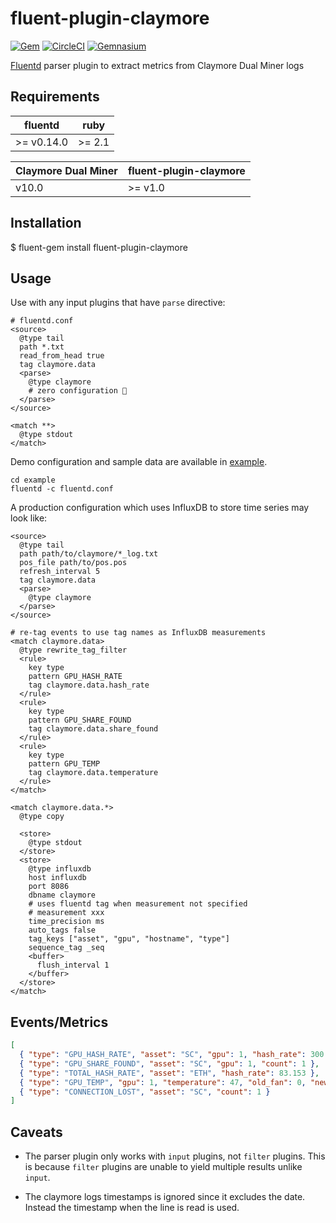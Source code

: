 # fluent-plugin-claymore

[![Gem](https://img.shields.io/gem/v/fluent-plugin-claymore.svg?style=flat-square)](https://rubygems.org/gems/fluent-plugin-claymore)
[![CircleCI](https://img.shields.io/circleci/project/github/timstott/fluent-plugin-claymore.svg?style=flat-square)](https://circleci.com/gh/timstott/fluent-plugin-claymore/tree/master)
[![Gemnasium](https://img.shields.io/gemnasium/timstott/fluent-plugin-claymore.svg?style=flat-square)](https://gemnasium.com/github.com/timstott/fluent-plugin-claymore)

[Fluentd](https://fluentd.org/) parser plugin to extract metrics from Claymore
Dual Miner logs

## Requirements

| fluentd    | ruby   |
|------------|--------|
| >= v0.14.0 | >= 2.1 |

| Claymore Dual Miner | fluent-plugin-claymore |
|---------------------|------------------------|
| v10.0               | >= v1.0                |

## Installation

$ fluent-gem install fluent-plugin-claymore

## Usage

Use with any input plugins that have `parse` directive:

```
# fluentd.conf
<source>
  @type tail
  path *.txt
  read_from_head true
  tag claymore.data
  <parse>
    @type claymore
    # zero configuration 🎉
  </parse>
</source>

<match **>
  @type stdout
</match>
```

Demo configuration and sample data are available in [example](./example).
```console
cd example
fluentd -c fluentd.conf
```

A production configuration which uses InfluxDB to store time series may look like:

```
<source>
  @type tail
  path path/to/claymore/*_log.txt
  pos_file path/to/pos.pos
  refresh_interval 5
  tag claymore.data
  <parse>
    @type claymore
  </parse>
</source>

# re-tag events to use tag names as InfluxDB measurements
<match claymore.data>
  @type rewrite_tag_filter
  <rule>
    key type
    pattern GPU_HASH_RATE
    tag claymore.data.hash_rate
  </rule>
  <rule>
    key type
    pattern GPU_SHARE_FOUND
    tag claymore.data.share_found
  </rule>
  <rule>
    key type
    pattern GPU_TEMP
    tag claymore.data.temperature
  </rule>
</match>

<match claymore.data.*>
  @type copy

  <store>
    @type stdout
  </store>
  <store>
    @type influxdb
    host influxdb
    port 8086
    dbname claymore
    # uses fluentd tag when measurement not specified
    # measurement xxx
    time_precision ms
    auto_tags false
    tag_keys ["asset", "gpu", "hostname", "type"]
    sequence_tag _seq
    <buffer>
      flush_interval 1
    </buffer>
  </store>
</match>
```



## Events/Metrics

```json
[
  { "type": "GPU_HASH_RATE", "asset": "SC", "gpu": 1, "hash_rate": 300.583 },
  { "type": "GPU_SHARE_FOUND", "asset": "SC", "gpu": 1, "count": 1 },
  { "type": "TOTAL_HASH_RATE", "asset": "ETH", "hash_rate": 83.153 },
  { "type": "GPU_TEMP", "gpu": 1, "temperature": 47, "old_fan": 0, "new_fan": 75 },
  { "type": "CONNECTION_LOST", "asset": "SC", "count": 1 }
]
```

## Caveats

- The parser plugin only works with `input` plugins, not
  `filter` plugins. This is because `filter` plugins are unable to yield
  multiple results unlike `input`.

- The claymore logs timestamps is ignored since it excludes the date. Instead
  the timestamp when the line is read is used.
